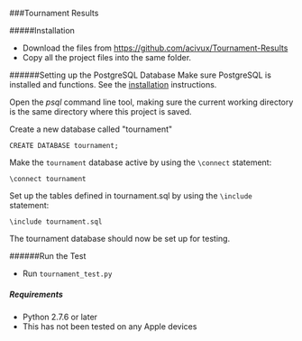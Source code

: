 ###Tournament Results

#####Installation
- Download the files from https://github.com/acivux/Tournament-Results
- Copy all the project files into the same folder.

######Setting up the PostgreSQL Database 
Make sure PostgreSQL is  installed and functions. See the [installation](http://www.postgresql.org/docs/9.4/interactive/tutorial-install.html) instructions.

Open the *psql* command line tool, making sure the current working directory is the same directory where this project is saved.

Create a new database called "tournament"

```CREATE DATABASE tournament;``` 

Make the `tournament` database active by using the `\connect` statement:

```\connect tournament```

Set up the tables defined in tournament.sql by using the `\include` statement:

```\include tournament.sql```

The tournament database should now be set up for testing.

######Run the Test 
- Run `tournament_test.py`

##### Requirements
- Python 2.7.6 or later
- This has not been tested on any Apple devices
